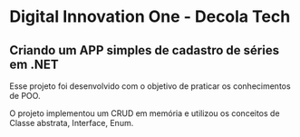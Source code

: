 # Digital Innovation One - Decola Tech
## Criando um APP simples de cadastro de séries em .NET


Esse projeto foi desenvolvido com o objetivo de praticar os conhecimentos de POO.

O projeto implementou um CRUD em memória e utilizou os conceitos de Classe abstrata, Interface, Enum.

